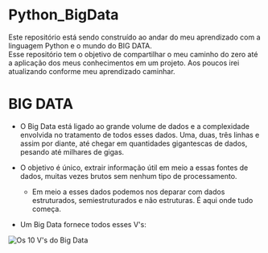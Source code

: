 # Python_BigData
Este repositório está sendo construído ao andar do meu aprendizado com a linguagem Python e o mundo do BIG DATA. <br>
Esse repositório tem o objetivo de compartilhar o meu caminho do zero até a aplicação dos meus conhecimentos em um projeto. Aos poucos irei atualizando conforme meu aprendizado caminhar.

# BIG DATA
- O Big Data está ligado ao grande volume de dados e a complexidade envolvida no tratamento de todos esses dados. Uma, duas, três linhas e assim por diante, até chegar em quantidades gigantescas de dados, pesando até milhares de gigas.

- O objetivo é único, extrair informação útil em meio a essas fontes de dados, muitas vezes brutos sem nenhum tipo de processamento.
  -  Em meio a esses dados podemos nos deparar com dados estruturados, semiestruturados e não estruturas. É aqui onde tudo começa.
 
- Um Big Data fornece todos esses V's:
<img src="https://github.com/user-attachments/assets/13ff8dc8-b182-470b-8d73-213c63e2e8cf" alt="Os 10 V's do Big Data" style="max-width: 100%; height: auto;" />


